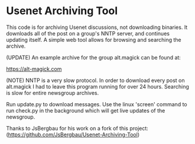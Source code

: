 # Usenet Archiving Tool

This code is for archiving Usenet discussions, not downloading binaries. It downloads all of the post on a group's NNTP server, and continues updating itself. A simple web tool allows for browsing and searching the archive.

(UPDATE) An example archive for the group alt.magick can be found at:

https://alt-magick.com

(NOTE)   NNTP is a very slow protocol. In order to download every post on alt.magick I had to leave this program running for over 24 hours.
Searching is slow for entire newsgroup archives.

Run update.py to download messages.  Use the linux 'screen' command to run check.py in the background which will get live updates of the
newsgroup.

Thanks to JsBergbau for his work on a fork of this project: (https://github.com/JsBergbau/Usenet-Archiving-Tool)
